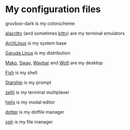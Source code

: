 # My configuration files

gruvbox-dark is my colorscheme

[alacritty](https://github.com/alacritty/alacritty) (and sometimes [kitty](https://github.com/kovidgoyal/kitty)) are my terminal emulators

[ArchLinux](https://wiki.archlinux.org/title/Arch_Linux) is my system base

[Garuda Linux](https://garudalinux.org) is my distribution

[Mako](https://github.com/emersion/mako), [Sway](https://github.com/swaywm/sway), [Waybar](https://github.com/Alexays/Waybar) and [Wofi](https://hg.sr.ht/~scoopta/wofi) are my desktop

[Fish](https://github.com/fish-shell/fish-shell) is my shell

[Starship](https://github.com/starship/starship) is my prompt

[zellij](https://github.com/zellij-org/zellij) is my terminal multiplexer

[helix](https://github.com/helix-editor/helix) is my modal editor

[dotter](https://github.com/SuperCuber/dotter) is my dotfile manager

[xplr](https://github.com/sayanarijit/xplr) is my file manager 
